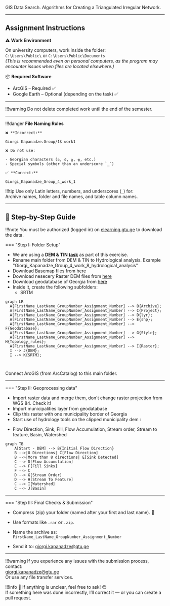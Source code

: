 GIS Data Search. Algorithms for Creating a Triangulated Irregular Network.


---
## Assignment Instructions

⚠️ **Work Environment**

On university computers, work inside the folder:  
`C:\Users\Public\` or `C:\Users\Public\Documents`  
*(This is recommended even on personal computers, as the program may encounter issues when files are located elsewhere.)*

📦 **Required Software**

* ArcGIS – Required ✅  
* Google Earth – Optional (depending on the task) ✅  

---

!!!warning
    Do not delete completed work until the end of the semester.
    
---

!!!danger 
    **File Naming Rules**

    ❌ **Incorrect:**  

    Giorgi Kapanadze.Group/1$ work1  

    ❌ Do not use:

    - Georgian characters (ა, ბ, გ, დ, etc.)  
    - Special symbols (other than an underscore `_`)

    ✅ **Correct:**

    Giorgi_Kapanadze_Group_4_work_1  

!!!tip
    Use only Latin letters, numbers, and underscores (`_`) for:  
    Archive names, folder and file names, and table column names.

---

## 📘 Step-by-Step Guide

!!!note
    You must be authorized (logged in) on [elearning.gtu.ge](https://elearning.gtu.ge) to download the data.

=== "Step I: Folder Setup"
* We are using a **DEM & TIN [task](https://ezdanapak.github.io/GTU-GIS/ICS_GIS/Lab/DEM_TIN/)** as part of this exercise.
* Rename main folder from DEM & TIN to Hydrological analysis. Example "Giorgi_Kapanadze_Group_4_work_8_hydrological_analysis" <br>
* Download Basemap files from [here](https://elearning.gtu.ge/pluginfile.php/572869/mod_folder/content/0/Basemaps_lyr.zip?forcedownload=1)
* Download nesecery Raster DEM files from [here](https://elearning.gtu.ge/pluginfile.php/572869/mod_folder/content/0/SRTM.zip?forcedownload=1)
* Download geodatabase of Georgia from [here](https://elearning.gtu.ge/pluginfile.php/572869/mod_folder/content/0/Georgia.gdb.rar?forcedownload=1)
* Inside it, create the following subfolders:  
  - SRTM

  

``` mermaid
graph LR
  A[FirstName_LastName_GroupNumber_Assignment_Number] --> B{Archive};
  A[FirstName_LastName_GroupNumber_Assignment_Number] --> C{Project};
  A[FirstName_LastName_GroupNumber_Assignment_Number] --> D{lyr};
  A[FirstName_LastName_GroupNumber_Assignment_Number] --> E{shp};
  A[FirstName_LastName_GroupNumber_Assignment_Number] --> F{Geodatabase};
  A[FirstName_LastName_GroupNumber_Assignment_Number] --> G{Style};
  A[FirstName_LastName_GroupNumber_Assignment_Number] --> H{Topology_rules};
  A[FirstName_LastName_GroupNumber_Assignment_Number] --> I{Raster};
  I --> J{DEM};
  I --> K{SRTM};
  
 
```

Connect ArcGIS (from ArcCatalog) to this main folder.

---


=== "Step II: Geoprocessing data"
* Import raster data and merge them, don't change raster projection from WGS 84. Check it!
* Import municipalities layer from geodatabase
* Clip this raster with one municipality border of Georgia
* Start use of hydrology tools on the clipped municipality dem :
 - Flow Direction, Sink, Fill, Flow Accumulation, Stream order, Stream to feature, Basin, Watershed
 
``` mermaid
graph TB
    A[Start - DEM] --> B{Initial Flow Direction}
    B -->|8 Directions| C[Flow Direction]
    B -->|More than 8 directions| E[Sink Detected]
    C --> D[Flow Accumulation]
    E --> F[Fill Sinks]
    F --> C
    D --> G[Stream Order]
    D --> H[Stream To Feature]
    C --> I[Watershed]
    C --> J[Basin]

```

---

=== "Step III: Final Checks & Submission"
* Compress (zip) your folder (named after your first and last name). 💾
* Use formats like `.rar` or `.zip`.
* Name the archive as:  
  `FirstName_LastName_GroupNumber_Assignment_Number`

* Send it to: giorgi.kapanadze@gtu.ge

---

!!!warning
    If you experience any issues with the submission process, contact:  
    giorgi.kapanadze@gtu.ge  
    Or use any file transfer services.

!!!info
    📌 If anything is unclear, feel free to ask! 😊  
    If something here was done incorrectly, I’ll correct it — or you can create a pull request.  
